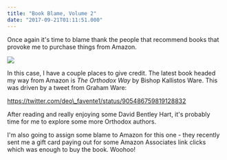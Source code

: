 ```yaml
---
title: "Book Blame, Volume 2"
date: "2017-09-21T01:11:51.000"
---
```


Once again it's time to blame thank the people that recommend books that provoke me to purchase things from Amazon.

![](http://chrishubbs.com/wordpress/wp-content/uploads/2017/08/FaultBlame.jpg)

In this case, I have a couple places to give credit. The latest book headed my way from Amazon is _The Orthodox Way_ by Bishop Kallistos Ware. This was driven by a tweet from Graham Ware:

https://twitter.com/deo\_favente1/status/905486759819128832

After reading and really enjoying some David Bentley Hart, it's probably time for me to explore some more Orthodox authors.

I'm also going to assign some blame to Amazon for this one - they recently sent me a gift card paying out for some Amazon Associates link clicks which was enough to buy the book. Woohoo!
